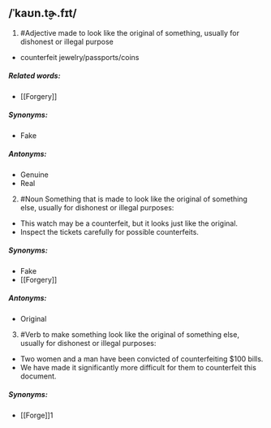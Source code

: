 ## /ˈkaʊn.t̬ɚ.fɪt/  
1. #Adjective
made to look like the original of something, usually for dishonest or illegal purpose

- counterfeit jewelry/passports/coins
##### Related words:
- [[Forgery]]
##### Synonyms:
- Fake
##### Antonyms:
- Genuine
- Real

2. #Noun 
Something that is made to look like the original of something else, usually for dishonest or illegal purposes:

- This watch may be a counterfeit, but it looks just like the original.
- Inspect the tickets carefully for possible counterfeits.

##### Synonyms:
- Fake
- [[Forgery]]

##### Antonyms:
- Original

3. #Verb 
to make something look like the original of something else, usually for dishonest or illegal purposes:

- Two women and a man have been convicted of counterfeiting $100 bills.
- We have made it significantly more difficult for them to counterfeit this document.

##### Synonyms:
- [[Forge]]1